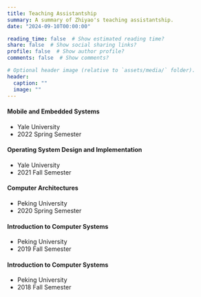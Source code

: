 ```yaml
---
title: Teaching Assistantship
summary: A summary of Zhiyao's teaching assistantship.
date: "2024-09-10T00:00:00"

reading_time: false  # Show estimated reading time?
share: false  # Show social sharing links?
profile: false  # Show author profile?
comments: false  # Show comments?

# Optional header image (relative to `assets/media/` folder).
header:
  caption: ""
  image: ""
---
```


#### Mobile and Embedded Systems
- Yale University
- 2022 Spring Semester

#### Operating System Design and Implementation
- Yale University
- 2021 Fall Semester

#### Computer Architectures
- Peking University
- 2020 Spring Semester

#### Introduction to Computer Systems
- Peking University
- 2019 Fall Semester

#### Introduction to Computer Systems
- Peking University
- 2018 Fall Semester
